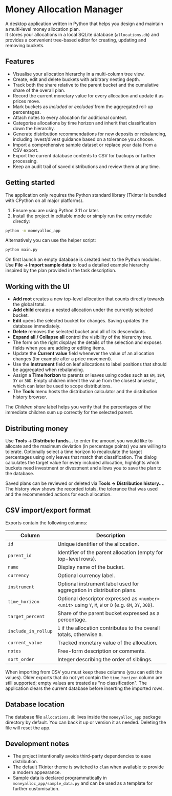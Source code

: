 # Money Allocation Manager

A desktop application written in Python that helps you design and maintain a multi-level money allocation plan.  
It stores your allocations in a local SQLite database (`allocations.db`) and provides a convenient tree-based editor for creating, updating and removing buckets.

## Features

- Visualise your allocation hierarchy in a multi-column tree view.
- Create, edit and delete buckets with arbitrary nesting depth.
- Track both the share relative to the parent bucket and the cumulative share of the overall plan.
- Record the current monetary value for every allocation and update it as prices move.
- Mark buckets as *included* or *excluded* from the aggregated roll-up percentages.
- Attach notes to every allocation for additional context.
- Categorise allocations by time horizon and inherit that classification down the hierarchy.
- Generate distribution recommendations for new deposits or rebalancing, including invest/divest guidance based on a tolerance you choose.
- Import a comprehensive sample dataset or replace your data from a CSV export.
- Export the current database contents to CSV for backups or further processing.
- Keep an audit trail of saved distributions and review them at any time.

## Getting started

The application only requires the Python standard library (Tkinter is bundled with CPython on all major platforms).

1. Ensure you are using Python 3.11 or later.
2. Install the project in editable mode or simply run the entry module directly:

```bash
python -m moneyalloc_app
```

Alternatively you can use the helper script:

```bash
python main.py
```

On first launch an empty database is created next to the Python modules. Use **File → Import sample data** to load a detailed example hierarchy inspired by the plan provided in the task description.

## Working with the UI

- **Add root** creates a new top-level allocation that counts directly towards the global total.
- **Add child** creates a nested allocation under the currently selected bucket.
- **Edit** opens the selected bucket for changes. Saving updates the database immediately.
- **Delete** removes the selected bucket and all of its descendants.
- **Expand all / Collapse all** control the visibility of the hierarchy tree.
- The form on the right displays the details of the selection and exposes fields when you are adding or editing items.
- Update the **Current value** field whenever the value of an allocation changes (for example after a price movement).
- Use the **Instrument** field on leaf allocations to label positions that should be aggregated when rebalancing.
- Assign a **Time horizon** to parents or leaves using codes such as `6M`, `18M`, `3Y` or `30D`. Empty children inherit the value from the closest ancestor, which can later be used to scope distributions.
- The **Tools** menu hosts the distribution calculator and the distribution history browser.

The *Children share* label helps you verify that the percentages of the immediate children sum up correctly for the selected parent.

## Distributing money

Use **Tools → Distribute funds…** to enter the amount you would like to allocate and the maximum deviation (in percentage points) you are willing to tolerate. Optionally select a time horizon to recalculate the target percentages using only leaves that match that classification. The dialog calculates the target value for every included allocation, highlights which buckets need investment or divestment and allows you to save the plan to the database.

Saved plans can be reviewed or deleted via **Tools → Distribution history…**. The history view shows the recorded totals, the tolerance that was used and the recommended actions for each allocation.

## CSV import/export format

Exports contain the following columns:

| Column | Description |
| ------ | ----------- |
| `id` | Unique identifier of the allocation. |
| `parent_id` | Identifier of the parent allocation (empty for top-level rows). |
| `name` | Display name of the bucket. |
| `currency` | Optional currency label. |
| `instrument` | Optional instrument label used for aggregation in distribution plans. |
| `time_horizon` | Optional descriptor expressed as `<number><unit>` using `Y`, `M`, `W` or `D` (e.g. `6M`, `3Y`, `30D`). |
| `target_percent` | Share of the parent bucket expressed as a percentage. |
| `include_in_rollup` | `1` if the allocation contributes to the overall totals, otherwise `0`. |
| `current_value` | Tracked monetary value of the allocation. |
| `notes` | Free-form description or comments. |
| `sort_order` | Integer describing the order of siblings. |

When importing from CSV you must keep these columns (you can edit the values). Older exports that do not yet contain the `time_horizon` column are still supported; empty values are treated as "no classification".
The application clears the current database before inserting the imported rows.

## Database location

The database file `allocations.db` lives inside the `moneyalloc_app` package directory by default. You can back it up or version it as needed. Deleting the file will reset the app.

## Development notes

- The project intentionally avoids third-party dependencies to ease distribution.
- The default Tkinter theme is switched to `clam` when available to provide a modern appearance.
- Sample data is declared programmatically in `moneyalloc_app/sample_data.py` and can be used as a template for further customisation.

